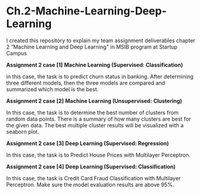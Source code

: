 # Ch.2-Machine-Learning-Deep-Learning

I created this repository to explain my team assignment deliverables chapter 2 “Machine Learning and Deep Learning" in MSIB program at Startup Campus

****Assignment 2 case [1]****
**Machine Learning (Supervised: Classification)**

in this case, the task is to predict churn status in banking. After determining three different models, then the three models are compared and summarized which model is the best.

****Assignment 2 case [2]****
**Machine Learning (Unsupervised: Clustering)**

In this case, the task is to determine the best number of clusters from random data points. There is a summary of how many clusters are best for the given data. The best multiple cluster results will be visualized with a seaborn plot.

****Assignment 2 case [3]****
**Deep Learning (Supervised: Regression)**

In this case, the task is to Predict House Prices with Multilayer Perceptron.

****Assignment 2 case [4]****
**Deep Learning (Supervised: Classification)**

In this case, the task is Credit Card Fraud Classification with Multilayer Perceptron. Make sure the model evaluation results are above 95%.
